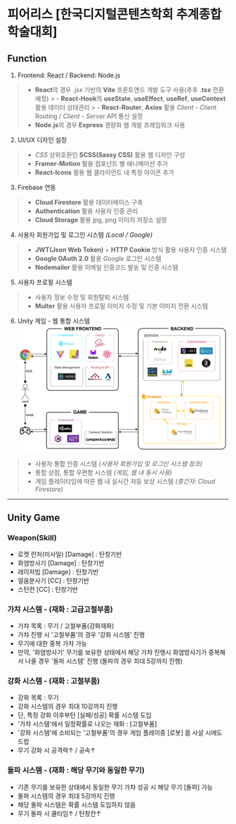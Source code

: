# 피어리스 [한국디지털콘텐츠학회 추계종합학술대회]

## Function

1. Frontend: React / Backend: Node.js
> - **React**의 경우 .jsx 기반의 **Vite** 프론트엔드 개발 도구 사용(추후 **.tsx** 전환 예정)
    > - **React-Hook**의 **useState**, **useEffect**, **useRef**, **useContext** 활용 데이터 상태관리
    > - **React-Router**, **Axios** 활용 *Client - Client* Routing / *Client - Server* API 통신 설정
> - **Node.js**의 경우 **Express** 경량화 웹 개발 프레임워크 사용

2. UI/UX 디자인 설정
> - *CSS* 상위호환인 **SCSS(Sassy CSS)** 활용 웹 디자인 구성
> - **Framer-Motion** 활용 컴포넌트 별 애니메이션 추가
> - **React-Icons** 활용 웹 클라이언트 내 특정 아이콘 추가

3. Firebase 연동
> - **Cloud Firestore** 활용 데이터베이스 구축
> - **Authentication** 활용 사용자 인증 관리
> - **Cloud Storage** 활용 jpg, png 이미지 저장소 설정

4. 사용자 회원가입 및 로그인 시스템 *(Local / Google)*
> - **JWT(Json Web Token)** + **HTTP Cookie** 방식 활용 사용자 인증 시스템
> - **Google OAuth 2.0** 활용 *Google* 로그인 시스템
> - **Nodemailer** 활용 이메일 인증코드 발송 및 인증 시스템

5. 사용자 프로필 시스템
> - 사용자 정보 수정 및 회원탈퇴 시스템
> - **Multer** 활용 사용자 프로필 이미지 수정 및 기본 이미지 전환 시스템

6. Unity 게임 - 웹 통합 시스템
![게임-웹 아키텍처](https://github.com/C-hyeon/fearless_web/blob/main/Architecture.png)
> - 사용자 통합 인증 시스템 *(사용자 회원가입 및 로그인 시스템 참조)*
> - 통합 상점, 통합 우편함 시스템 *(게임, 웹 내 동시 사용)*
> - 게임 플레이타임에 따른 웹 내 실시간 차등 보상 시스템 *(중간자: Cloud Firestore)*

-----

## Unity Game

### Weapon(Skill)
- 로켓 런처(미사일) [Damage] : 탄창기반
- 화염방사기 [Damage] : 탄창기반
- 레이저빔 [Damage] : 탄창기반
- 얼음분사기 [CC] : 탄창기반
- 스턴컨 [CC] : 탄창기반

### 가챠 시스템 - (재화 : 고급고철부품)
- 가챠 목록 : 무기 / 고철부품(강화재화)
- 가챠 진행 시 '고철부품'의 경우 '강화 시스템' 진행
- 무기에 대한 중복 가챠 가능
- 만약, '화염방사기' 무기를 보유한 상태에서 해당 가챠 진행시 화염방사기가 중복해서 나올 경우 '돌파 시스템' 진행 (돌파의 경우 최대 5강까지 진행)

### 강화 시스템 - (재화 : 고철부품)
- 강화 목록 : 무기
- 강화 시스템의 경우 최대 10강까지 진행
- 단, 특정 강화 이후부턴 [실패/성공] 확률 시스템 도입
- '가챠 시스템'에서 일정확률로 나오는 재화 : [고철부품]
- '강화 시스템'에 소비되는 '고철부품'의 경우 게임 플레이중 [로봇] 몹 사살 시에도 드랍
- 무기 강화 시 공격력↑ / 공속↑

### 돌파 시스템 - (재화 : 해당 무기와 동일한 무기)
- 기존 무기를 보유한 상태에서 동일한 무기 가챠 성공 시 해당 무기 [돌파] 가능
- 돌파 시스템의 경우 최대 5강까지 진행
- 해당 돌파 시스템은 확률 시스템 도입하지 않음
- 무기 돌파 시 쿨타임↑ / 탄창칸↑